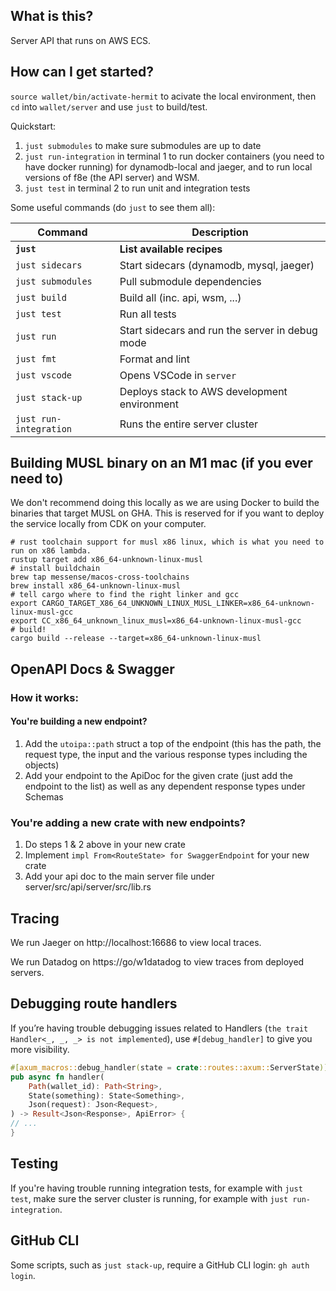## What is this?

Server API that runs on AWS ECS.

## How can I get started?

`source wallet/bin/activate-hermit` to acivate the local environment, then `cd` into `wallet/server` and use `just` to build/test.

 Quickstart:
1. `just submodules` to make sure submodules are up to date
2. `just run-integration` in terminal 1 to run docker containers (you need to have docker running) for dynamodb-local and jaeger, and to run local versions of f8e (the API server) and WSM.
3. `just test` in terminal 2 to run unit and integration tests

Some useful commands (do `just` to see them all):

| Command                | Description                                     |
|------------------------|-------------------------------------------------|
| **`just`**             | **List available recipes**                      |
| `just sidecars`        | Start sidecars (dynamodb, mysql, jaeger)        |
| `just submodules`      | Pull submodule dependencies                     |
| `just build`           | Build all (inc. api, wsm, ...)                  |
| `just test`            | Run all tests                                   |
| `just run`             | Start sidecars and run the server in debug mode |
| `just fmt`             | Format and lint                                 |
| `just vscode`          | Opens VSCode in `server`                        |
| `just stack-up`        | Deploys stack to AWS development environment    |
| `just run-integration` | Runs the entire server cluster                  |

## Building MUSL binary on an M1 mac (if you ever need to)

We don't recommend doing this locally as we are using Docker to build the binaries that target MUSL on GHA. This is reserved for if you want to deploy the service locally from CDK on your computer.

```shell
# rust toolchain support for musl x86 linux, which is what you need to run on x86 lambda.
rustup target add x86_64-unknown-linux-musl
# install buildchain
brew tap messense/macos-cross-toolchains
brew install x86_64-unknown-linux-musl
# tell cargo where to find the right linker and gcc
export CARGO_TARGET_X86_64_UNKNOWN_LINUX_MUSL_LINKER=x86_64-unknown-linux-musl-gcc
export CC_x86_64_unknown_linux_musl=x86_64-unknown-linux-musl-gcc
# build!
cargo build --release --target=x86_64-unknown-linux-musl
```

## OpenAPI Docs & Swagger

### How it works:
#### You're building a new endpoint?

1. Add the `utoipa::path` struct a top of the endpoint (this has the path, the request type, the input and the various response types including the objects)
2. Add your endpoint to the ApiDoc for the given crate (just add the endpoint to the list) as well as any dependent response types under Schemas

### You're adding a new crate with new endpoints?

1. Do steps 1 & 2 above in your new crate
2. Implement `impl From<RouteState> for SwaggerEndpoint` for your new crate
3. Add your api doc to the main server file under server/src/api/server/src/lib.rs

## Tracing

We run Jaeger on http://localhost:16686 to view local traces.

We run Datadog on https://go/w1datadog to view traces from deployed servers.

## Debugging route handlers

If you’re having trouble debugging issues related to Handlers (`the trait Handler<_, _, _> is not implemented`), use `#[debug_handler]` to give you more visibility.

```rust
#[axum_macros::debug_handler(state = crate::routes::axum::ServerState)] // add this
pub async fn handler(
    Path(wallet_id): Path<String>,
    State(something): State<Something>,
    Json(request): Json<Request>,
) -> Result<Json<Response>, ApiError> {
// ...
}
```

## Testing

If you're having trouble running integration tests, for example with `just test`, make sure the server cluster is running, for example with `just run-integration`.

## GitHub CLI

Some scripts, such as `just stack-up`, require a GitHub CLI login: `gh auth login`.
